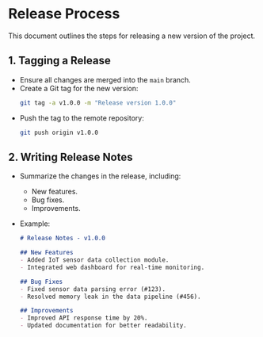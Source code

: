 # Release Process

This document outlines the steps for releasing a new version of the project.

## 1. Tagging a Release

- Ensure all changes are merged into the `main` branch.
- Create a Git tag for the new version:
  ```bash
  git tag -a v1.0.0 -m "Release version 1.0.0"
  ```
- Push the tag to the remote repository:
  ```bash
  git push origin v1.0.0
  ```
## 2. Writing Release Notes

* Summarize the changes in the release, including:
    - New features.
    - Bug fixes.
    - Improvements.

* Example:
    ```markdown
    # Release Notes - v1.0.0

    ## New Features
    - Added IoT sensor data collection module.
    - Integrated web dashboard for real-time monitoring.

    ## Bug Fixes
    - Fixed sensor data parsing error (#123).
    - Resolved memory leak in the data pipeline (#456).

    ## Improvements
    - Improved API response time by 20%.
    - Updated documentation for better readability.
    ```